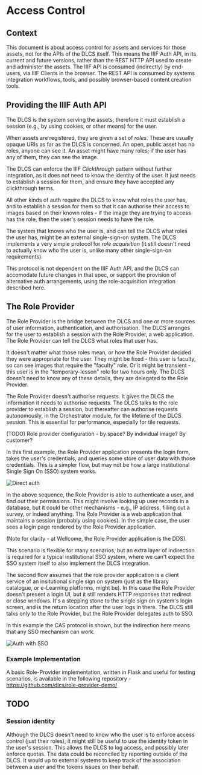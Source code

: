 # Access Control

## Context

This document is about access control for assets and services for those assets, not for the APIs of the DLCS itself.
This means the IIIF Auth API, in its current and future versions, rather than the REST HTTP API used to create and administer the assets. The IIIF API is consumed (indirectly) by end-users, via IIIF Clients in the browser. The REST API is consumed by systems integration workflows, tools, and possibly browser-based content creation tools.

## Providing the IIIF Auth API

The DLCS is the system serving the assets, therefore it must establish a session (e.g., by using cookies, or other means) for the user.

When assets are registered, they are given a set of *roles*. These are usually opaque URIs as far as the DLCS is concerned. An open, public asset has no roles, anyone can see it. An asset might have many roles; if the user has any of them, they can see the image.

The DLCS can enforce the IIIF *Clickthrough* pattern without further integration, as it does not need to know the identity of the user. It just needs to establish a session for them, and ensure they have accepted any clickthrough terms.

All other kinds of auth require the DLCS to know what roles the user has, and to establish a session for them so that it can authorise their access to images based on their known roles - if the image they are trying to access has the role, then the user's session needs to have the role.

The system that knows who the user is, and can tell the DLCS what roles the user has, might be an external single-sign-on system. The DLCS implements a very simple protocol for *role acquisition* (it still doesn't need to actually know who the user is, unlike many other single-sign-on requirements).

This protocol is not dependent on the IIIF Auth API, and the DLCS can accomodate future changes in that spec, or support the provision of alternative auth arrangements, using the role-acquisition integration described here.

## The Role Provider

The Role Provider is the bridge between the DLCS and one or more sources of user information, authentication, and authorisation. The DLCS arranges for the user to establish a session with the Role Provider, a web application. The Role Provider can tell the DLCS what roles that user has. 

It doesn't matter what those roles mean, or how the Role Provider decided they were appropriate for the user. They might be fixed - this user is faculty, so can see images that require the "faculty" role. Or it might be transient - this user is in the "temporary-lesson" role for two hours only. The DLCS doesn't need to know any of these details, they are delegated to the Role Provider.

The Role Provider doesn't authorise requests. It gives the DLCS the information it needs to authorise requests. The DLCS talks to the role provider to establish a session, but thereafter can authorise requests autonomously, in the Orchestrator module, for the lifetime of the DLCS session. This is essential for performance, especially for tile requests.

(TODO) Role provider configuration - by space? By individual image? By customer?

In this first example, the Role Provider application presents the login form, takes the user's credentials, and queries some store of user data with those credentials. This is a simpler flow, but may not be how a large institutional Single Sign On (SSO) system works.

![Direct auth](sequence-src/auth-direct.png "Direct Auth")

In the above sequence, the Role Provider is able to authenticate a user, and find out their permissions. This might involve looking up user records in a database, but it could be other mechanisms - e.g., IP address, filling out a survey, or indeed anything. The Role Provider is a web application that maintains a session (probably using cookies). In the simple case, the user sees a login page rendered by the Role Provider application.

(Note for clarity - at Wellcome, the Role Provider application is the DDS).

This scenario is flexible for many scenarios, but an extra layer of indirection is required for a typical institutional SSO system, where we can't expect the SSO system itself to also implement the DLCS integration. 

The second flow assumes that the role provider application is a client service of an insitutional single sign on system (just as the library catalogue, or e-Learning platforms, might be). In this case the Role Provider doesn't present a login UI, but it still renders HTTP responses that redirect or close windows. It's a stepping stone to the single sign on system's login screen, and is the return location after the user logs in there. The DLCS still talks only to the Role Provider, but the Role Provider delegates auth to SSO.

In this example the CAS protocol is shown, but the indirection here means that any SSO mechanism can work.

![Auth with SSO](sequence-src/auth-sso.png "Auth with SSO")

### Example Implementation

A basic Role-Provider implementation, written in Flask and useful for testing scenarios, is available in the following repository - https://github.com/dlcs/role-provider-demo/

## TODO

### Session identity

Although the DLCS doesn't need to know who the user is to enforce access control (just their roles), it might still be useful to use the identity token in the user's session. This allows the DLCS to log access, and possibly later enforce quotas. The data could be reconciled by reporting outside of the DLCS. It would up to external systems to keep track of the association between a user and the tokens issues on their behalf.
